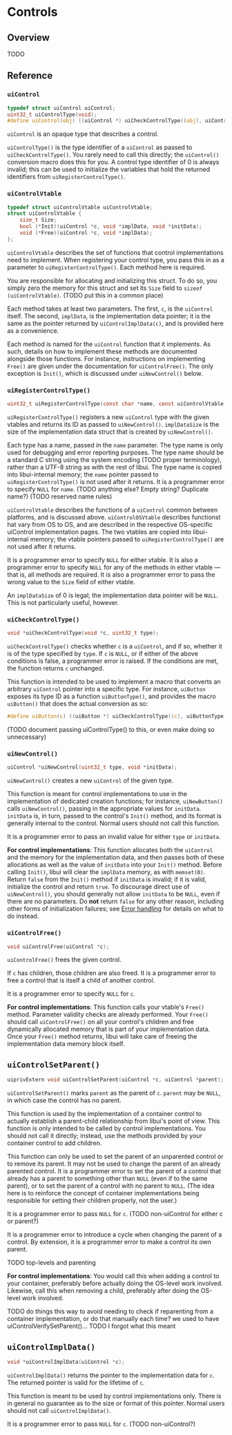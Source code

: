 <!-- 29 may 2019 -->

# Controls

## Overview

TODO

## Reference

### `uiControl`

```c
typedef struct uiControl uiControl;
uint32_t uiControlType(void);
#define uiControl(obj) ((uiControl *) uiCheckControlType((obj), uiControlType()))
```

`uiControl` is an opaque type that describes a control.

`uiControlType()` is the type identifier of a `uiControl` as passed to `uiCheckControlType()`. You rarely need to call this directly; the `uiControl()` conversion macro does this for you. A control type identifier of 0 is always invalid; this can be used to initialize the variables that hold the returned identifiers from `uiRegisterControlType()`.

### `uiControlVtable`

```c
typedef struct uiControlVtable uiControlVtable;
struct uiControlVtable {
	size_t Size;
	bool (*Init)(uiControl *c, void *implData, void *initData);
	void (*Free)(uiControl *c, void *implData);
};
```

`uiControlVtable` describes the set of functions that control implementations need to implement. When registering your control type, you pass this in as a parameter to `uiRegisterControlType()`. Each method here is required.

You are responsible for allocating and initializing this struct. To do so, you simply zero the memory for this struct and set its `Size` field to `sizeof (uiControlVtable)`. (TODO put this in a common place)

Each method takes at least two parameters. The first, `c`, is the `uiControl` itself. The second, `implData`, is the implementation data pointer; it is the same as the pointer returned by `uiControlImplData(c)`, and is provided here as a convenience.

Each method is named for the `uiControl` function that it implements. As such, details on how to implement these methods are documented alongside those functions. For instance, instructions on implementing `Free()` are given under the documentation for `uiControlFree()`. The only exception is `Init()`, which is discussed under `uiNewControl()` below.

### `uiRegisterControlType()`

```c
uint32_t uiRegisterControlType(const char *name, const uiControlVtable *vtable, const uiControlOSVtable *osVtable, size_t implDataSize);
```

`uiRegisterControlType()` registers a new `uiControl` type with the given vtables and returns its ID as passed to `uiNewControl()`. `implDataSize` is the size of the implementation data struct that is created by `uiNewControl()`.

Each type has a name, passed in the `name` parameter. The type name is only used for debugging and error reporting purposes. The type name should be a standard C string using the system encoding (TODO proper terminology), rather than a UTF-8 string as with the rest of libui. The type name is copied into libui-internal memory; the `name` pointer passed to `uiRegisterControlType()` is not used after it returns. It is a programmer error to specify `NULL` for `name`. (TODO anything else? Empty string? Duplicate name?) (TODO reserved name rules)

`uiControlVtable` describes the functions of a `uiControl` common between platforms, and is discussed above. `uiControlOSVtable` describes functionst hat vary from OS to OS, and are described in the respective OS-specific uiControl implementation pages. The two vtables are copied into libui-internal memory; the vtable pointers passed to `uiRegisterControlType()` are not used after it returns.

It is a programmer error to specify `NULL` for either vtable. It is also a programmer error to specify `NULL` for any of the methods in either vtable — that is, all methods are required. It is also a programmer error to pass the wrong value to the `Size` field of either vtable.

An `implDataSize` of 0 is legal; the implementation data pointer will be `NULL`. This is not particularly useful, however.

### `uiCheckControlType()`

```c
void *uiCheckControlType(void *c, uint32_t type);
```

`uiCheckControlType()` checks whether `c` is a `uiControl`, and if so, whether it is of the type specified by `type`. If `c` is `NULL`, or if either of the above conditions is false, a programmer error is raised. If the conditions are met, the function returns `c` unchanged.

This function is intended to be used to implement a macro that converts an arbitrary `uiControl` pointer into a specific type. For instance, `uiButton` exposes its type ID as a function `uiButtonType()`, and provides the macro `uiButton()` that does the actual conversion as so:

```c
#define uiButton(c) ((uiButton *) uiCheckControlType((c), uiButtonType()))
```

(TODO document passing uiControlType() to this, or even make doing so unnecessary)

### `uiNewControl()`

```c
uiControl *uiNewControl(uint32_t type, void *initData);
```

`uiNewControl()` creates a new `uiControl` of the given type.

This function is meant for control implementations to use in the implementation of dedicated creation functions; for instance, `uiNewButton()` calls `uiNewControl()`, passing in the appropriate values for `initData`. `initData` is, in turn, passed to the control's `Init()` method, and its format is generally internal to the control. Normal users should not call this function.

It is a programmer error to pass an invalid value for either `type` or `initData`.

**For control implementations**: This function allocates both the `uiControl` and the memory for the implementation data, and then passes both of these allocations as well as the value of `initData` into your `Init()` method. Before calling `Init()`, libui will clear the `implData` memory, as with `memset(0)`. Return `false` from the `Init()` method if `initData` is invalid; if it is valid, initialize the control and return `true`. To discourage direct use of `uiNewControl()`, you should generally not allow `initData` to be `NULL`, even if there are no parameters. Do **not** return `false` for any other reason, including other forms of initialization failures; see [Error handling](error-handling.md) for details on what to do instead.

### `uiControlFree()`

```c
void uiControlFree(uiControl *c);
```

`uiControlFree()` frees the given control.

If `c` has children, those children are also freed. It is a programmer error to free a control that is itself a child of another control.

It is a programmer error to specify `NULL` for `c`.

**For control implementations**: This function calls your vtable's `Free()` method. Parameter validity checks are already performed. Your `Free()` should call `uiControlFree()` on all your control's children and free dynamically allocated memory that is part of your implementation data. Once your `Free()` method returns, libui will take care of freeing the implementation data memory block itself.

## `uiControlSetParent()`

```c
uiprivExtern void uiControlSetParent(uiControl *c, uiControl *parent);
```

`uiControlSetParent()` marks `parent` as the parent of `c`. `parent` may be `NULL`, in which case the control has no parent.

This function is used by the implementation of a container control to actually establish a parent-child relationship from libui's point of view. This function is only intended to be called by control implementations. You should not call it directly; instead, use the methods provided by your container control to add children.

This function can only be used to set the parent of an unparented control or to remove its parent. It may not be used to change the parent of an already parented control. It is a programmer error to set the parent of a control that already has a parent to something other than `NULL` (even if to the same parent), or to set the parent of a control with no parent to `NULL`. (The idea here is to reinforce the concept of container implementations being responsible for setting their children properly, not the user.)

It is a programmer error to pass `NULL` for `c`. (TODO non-uiControl for either c or parent?)

It is a programmer error to introduce a cycle when changing the parent of a control. By extension, it is a programmer error to make a control its own parent.

TODO top-levels and parenting

**For control implementations**: You would call this when adding a control to your container, preferably before actually doing the OS-level work involved. Likewise, call this when removing a child, preferably after doing the OS-level work involved.

TODO do things this way to avoid needing to check if reparenting from a container implementation, or do that manually each time? we used to have uiControlVerifySetParent()...
TODO I forgot what this meant

## `uiControlImplData()`

```c
void *uiControlImplData(uiControl *c);
```

`uiControlImplData()` returns the pointer to the implementation data for `c`. The returned pointer is valid for the lifetime of `c`.

This function is meant to be used by control implementations only. There is in general no guarantee as to the size or format of this pointer. Normal users should not call `uiControlImplData()`.

It is a programmer error to pass `NULL` for `c`. (TODO non-uiControl?)
